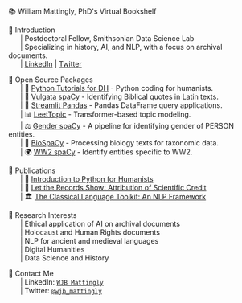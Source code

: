 📚 William Mattingly, PhD's Virtual Bookshelf

📕 Introduction  
&nbsp;&nbsp;&nbsp;&nbsp;&nbsp;&nbsp;| Postdoctoral Fellow, Smithsonian Data Science Lab  
&nbsp;&nbsp;&nbsp;&nbsp;&nbsp;&nbsp;| Specializing in history, AI, and NLP, with a focus on archival documents.   
&nbsp;&nbsp;&nbsp;&nbsp;&nbsp;&nbsp;| [LinkedIn](https://www.linkedin.com/in/wjbmattingly/) | [Twitter](https://twitter.com/wjb_mattingly)  

📙 Open Source Packages  
&nbsp;&nbsp;&nbsp;&nbsp;&nbsp;&nbsp;| 🐍 [Python Tutorials for DH](https://www.youtube.com/pythontutorialsfordigitalhumanities) - Python coding for humanists.  
&nbsp;&nbsp;&nbsp;&nbsp;&nbsp;&nbsp;| 📖 [Vulgata spaCy](https://github.com/wjbmattingly/vulgata-spacy) - Identifying Biblical quotes in Latin texts.  
&nbsp;&nbsp;&nbsp;&nbsp;&nbsp;&nbsp;| 🐼 [Streamlit Pandas](https://github.com/wjbmattingly/streamlit-pandas) - Pandas DataFrame query applications.  
&nbsp;&nbsp;&nbsp;&nbsp;&nbsp;&nbsp;| 📊 [LeetTopic](https://github.com/wjbmattingly/leet-topic) - Transformer-based topic modeling.  
&nbsp;&nbsp;&nbsp;&nbsp;&nbsp;&nbsp;| ⚖️ [Gender spaCy](https://github.com/sidatasciencelab/gender-spacy) - A pipeline for identifying gender of PERSON entities.  
&nbsp;&nbsp;&nbsp;&nbsp;&nbsp;&nbsp;| 🧬 [BioSpaCy](https://github.com/wjbmattingly/biospacy) - Processing biology texts for taxonomic data.  
&nbsp;&nbsp;&nbsp;&nbsp;&nbsp;&nbsp;| 🌍 [WW2 spaCy](https://github.com/wjbmattingly/ww2-spacy) - Identify entities specific to WW2.  

📗 Publications  
&nbsp;&nbsp;&nbsp;&nbsp;&nbsp;&nbsp;| 📖 [Introduction to Python for Humanists](https://www.routledge.com/Introduction-to-Python-for-Humanists/Mattingly/p/book/9781032378374)  
&nbsp;&nbsp;&nbsp;&nbsp;&nbsp;&nbsp;| 🧪 [Let the Records Show: Attribution of Scientific Credit](https://www.journals.uchicago.edu/doi/10.1086/724949)  
&nbsp;&nbsp;&nbsp;&nbsp;&nbsp;&nbsp;| 🏛️ [The Classical Language Toolkit: An NLP Framework](https://aclanthology.org/2021.acl-demo.3.pdf)  

📘 Research Interests  
&nbsp;&nbsp;&nbsp;&nbsp;&nbsp;&nbsp;| Ethical application of AI on archival documents  
&nbsp;&nbsp;&nbsp;&nbsp;&nbsp;&nbsp;| Holocaust and Human Rights documents  
&nbsp;&nbsp;&nbsp;&nbsp;&nbsp;&nbsp;| NLP for ancient and medieval languages  
&nbsp;&nbsp;&nbsp;&nbsp;&nbsp;&nbsp;| Digital Humanities  
&nbsp;&nbsp;&nbsp;&nbsp;&nbsp;&nbsp;| Data Science and History  

📒 Contact Me  
&nbsp;&nbsp;&nbsp;&nbsp;&nbsp;&nbsp;| LinkedIn: [`WJB Mattingly`](https://www.linkedin.com/in/wjbmattingly/)  
&nbsp;&nbsp;&nbsp;&nbsp;&nbsp;&nbsp;| Twitter: [`@wjb_mattingly`](https://twitter.com/wjb_mattingly)  
